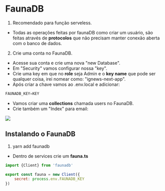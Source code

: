 # FaunaDB
1. Recomendado para função serveless.
- Todas as operações feitas por faunaDB como criar um usuário, são feitas através de **protocolos** que não precisam manter conexão aberta com o banco de dados.
2. Crie uma conta no FaunaDB.
- Acesse sua conta e crie uma nova "new Database".
- Em "Security" vamos configurar nossa "key".
- Crie uma key em que no **role** seja Admin e o **key name** que pode ser qualquer coisa, irei nomear como: "ignews-next-app".
- Após criar a chave vamos ao .env.local e adicionar:

~~~javascript
FAUNADB_KEY=KEY
~~~

- Vamos criar uma **collections** chamada users no FaunaDB.
- Crie também um "Index" para email:
<img src="https://i.imgur.com/Fzg1SD6.png">

## Instalando o FaunaDB
1. yarn add faunadb
- Dentro de services crie um **fauna.ts**

~~~javascript
import {Client} from 'faunadb'

export const fauna = new Client({
    secret: process.env.FAUNADB_KEY
})
~~~
